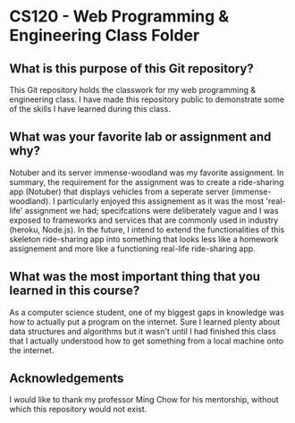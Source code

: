 <h1>CS120 - Web Programming & Engineering Class Folder</h1>

<h2>What is this purpose of this Git repository?</h2>


  This Git repository holds the classwork for my web programming & engineering class. I have made this repository public to demonstrate some of the skills I have learned during this class. 
  
  
<h2>What was your favorite lab or assignment and why?</h2>

  Notuber and its server immense-woodland was my favorite assignment. In summary, the requirement for the assignment was to create a ride-sharing app (Notuber) that displays vehicles from a seperate server (immense-woodland). I particularly enjoyed this assignement as it was the most 'real-life' assignment we had; specifcations were deliberately vague 
and I was exposed to frameworks and services that are commonly used in industry (heroku, Node.js). In the future, I intend to extend the functionalities of this skeleton ride-sharing app into something that looks less like a homework assignement and more like a functioning real-life ride-sharing app. 

<h2>What was the most important thing that you learned in this course?  </h2>

As a computer science student, one of my biggest gaps in knowledge was how to actually put a program on the internet. Sure I learned plenty about data structures and algorithms but it wasn't until I had finished this class that I actually understood how to get something from a local machine onto the internet. 

<h2> Acknowledgements </h2>
I would like to thank my professor Ming Chow for his mentorship, without which this repository would not exist. 
